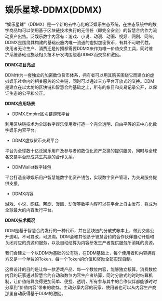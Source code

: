 # 

# 娱乐星球-DDMX(DDMX)

“娱乐星球”（DDMX）是一个新的去中心化的泛娱乐生态系统，在生态系统中的数字商品均可以使用基于区块链技术执行的无信任（即完全安全）的智慧合约作为流动资产出售。泛娱乐数字内容有：游戏、小说、动漫、动画、视频、网剧、网综。DDMX是围绕其构建的基础设施内唯一流通的虚拟加密货币，有其不可取代性。使用者无论生产、消费还是传播都需要DDMX来作为唯一价值交换工具，同时维护系统基础设施及相关技术研发均围绕着DDMX而交换和激励。

**DDMX项目亮点**

DDM作为一套独立的加密数位货币体系，拥有者可以用其购买围绕它而建立的虚拟娱乐社会内的相关服务的公共链，同时可以通过三方平台开放式的交换。DDM是建立在以太坊的区块链和智慧合约基础之上，所有的帐目和交易记录公开，以保证生态的公平和公正。

**DDMX应用场景**

- DDMX.Empire区块链游戏平台

利用区块链技术为全球数字娱乐使用者打造一个完全透明、自由平等的去中心化数字娱乐内容平台。

- DDMX虚拟货币交易平台

平台为全球数十亿泛娱乐用户及参与者的数位化资产兑换的提供服务，同时与全球各交易平台形成共生共赢的合作关系。

- DDMWallet数字钱包

平台打造全球娱乐用户智慧能数字化资产钱包，实现数字资产管理，为交易服务提供支援。

- DDMX内容

游戏、小说、网综、网剧、漫画、动漫等数字内容可以在平台上自由发布，将成为全球最大的内容发行平台。

**DDMX技术概况**

DDM是基于智慧合约发行的一种代币，并在区块链的分散式帐本上，做到交易公开透明，不可篡改，可追溯。DDM会和其他基于智慧合约的合作伙伴自动开启和关闭对应的资源和服务，以及自动结算为内容研发生产者提供服务所消耗的资源。

我们会建立一个以DDM为基础的公有链，在DDM基础上，每个使用者和内容拥有方又是一个单独的Token，每一个Token的价值和奖励全部实现自制。

这样设计的目的是让每一款游戏产品、每一个数位内容，能够独立核算，消费数位内容的玩家通过智慧合约自动和数位内容生产者结算，同时分散式的时时结算机制，让价值结算变得更加简单、便捷、透明，所有参与其中的合作伙伴都能够时时分享到“价值内容”带来的收益。主动分享内容的玩家、使用者也可以从内容生产商那里自动获得基于DDM的激励。

